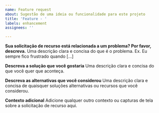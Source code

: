 ```yaml
---
name: Feature request
about: Sugestão de uma ideia ou funcionalidade para este projeto
title: 'Feature - '
labels: enhancement
assignees: ''

---
```


**Sua solicitação de recurso está relacionada a um problema? Por favor, descreva.**
Uma descrição clara e concisa do que é o problema. Ex. Eu sempre fico frustrado quando [...]

**Descreva a solução que você gostaria**
Uma descrição clara e concisa do que você quer que aconteça.

**Descreva as alternativas que você considerou**
Uma descrição clara e concisa de quaisquer soluções alternativas ou recursos que você considerou.

**Contexto adicional**
Adicione qualquer outro contexto ou capturas de tela sobre a solicitação de recurso aqui.
